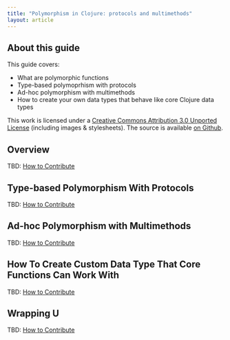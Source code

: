 ```yaml
---
title: "Polymorphism in Clojure: protocols and multimethods"
layout: article
---
```


## About this guide

This guide covers:

 * What are polymorphic functions
 * Type-based polymoprhism with protocols
 * Ad-hoc polymorphism with multimethods
 * How to create your own data types that behave like core Clojure data types

This work is licensed under a <a rel="license" href="http://creativecommons.org/licenses/by/3.0/">Creative Commons Attribution 3.0 Unported License</a>
(including images & stylesheets). The source is available [on Github](https://github.com/clojuredocs/cds).


## Overview

TBD: [How to Contribute](https://github.com/clojuredocs/cds#how-to-contribute)


## Type-based Polymorphism With Protocols

TBD: [How to Contribute](https://github.com/clojuredocs/cds#how-to-contribute)


## Ad-hoc Polymorphism with Multimethods

TBD: [How to Contribute](https://github.com/clojuredocs/cds#how-to-contribute)


## How To Create Custom Data Type That Core Functions Can Work With

TBD: [How to Contribute](https://github.com/clojuredocs/cds#how-to-contribute) 


## Wrapping U

TBD: [How to Contribute](https://github.com/clojuredocs/cds#how-to-contribute)
